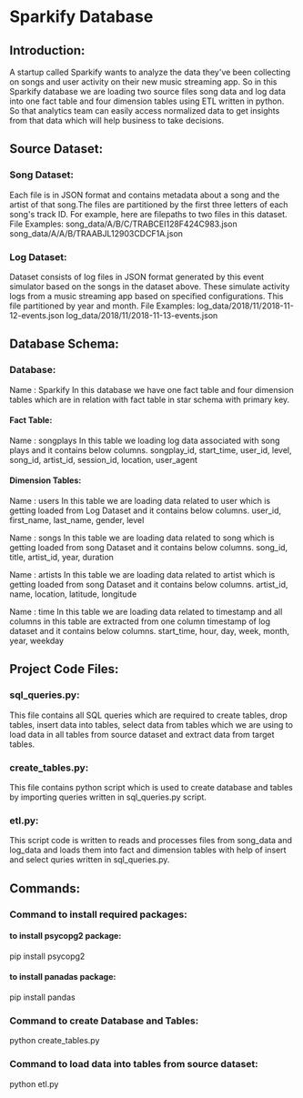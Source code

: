 # Sparkify Database
## Introduction:
A startup called Sparkify wants to analyze the data they've been collecting on songs and user activity on their new music streaming app. So in this Sparkify database we are loading two source files song data and log data into one fact table and four dimension tables using ETL written in python. So that analytics team can easily access normalized data to get insights from that data which will help business to take decisions.

## Source Dataset:
### Song Dataset: 
Each file is in JSON format and contains metadata about a song and the artist of that song.The files are partitioned by the first three letters of each song's track ID. For example, here are filepaths to two files in this dataset.
File Examples: 
song_data/A/B/C/TRABCEI128F424C983.json
song_data/A/A/B/TRAABJL12903CDCF1A.json

### Log Dataset: 
Dataset consists of log files in JSON format generated by this event simulator based on the songs in the dataset above. These simulate activity logs from a music streaming app based on specified configurations. This file partitioned by year and month.
File Examples:
log_data/2018/11/2018-11-12-events.json
log_data/2018/11/2018-11-13-events.json

## Database Schema:
### Database:
Name : Sparkify
In this database we have one fact table and four dimension tables which are in relation with fact table in star schema with primary key.

#### Fact Table:
Name : songplays 
In this table we loading log data associated with song plays and it contains below columns.
songplay_id, start_time, user_id, level, song_id, artist_id, session_id, location, user_agent

#### Dimension Tables:
Name : users 
In this table we are loading data related to user which is getting loaded from Log Dataset and it contains below columns.
user_id, first_name, last_name, gender, level

Name : songs
In this table we are loading data related to song which is getting loaded from song Dataset and it contains below columns.
song_id, title, artist_id, year, duration

Name : artists
In this table we are loading data related to artist which is getting loaded from song Dataset and it contains below columns.
artist_id, name, location, latitude, longitude

Name : time 
In this table we are loading data related to timestamp and all columns in this table are extracted from one column timestamp of log dataset and it contains below columns.
start_time, hour, day, week, month, year, weekday

## Project Code Files:
### sql_queries.py:
This file contains all SQL queries which are required to create tables, drop tables, insert data into tables, select data from tables which we are using to load data in all tables from source dataset and extract data from target tables.

### create_tables.py:
This file contains python script which is used to create database and tables by importing queries written in  sql_queries.py script.

### etl.py:
This script code is written to reads and processes files from song_data and log_data and loads them into fact and dimension tables with help of insert and select quries written in sql_queries.py.

## Commands:
### Command to install required packages:
#### to install psycopg2 package:
pip install psycopg2

#### to install panadas package:
pip install pandas

### Command to create Database and Tables:
python create_tables.py

### Command to load data into tables from source dataset:
python etl.py